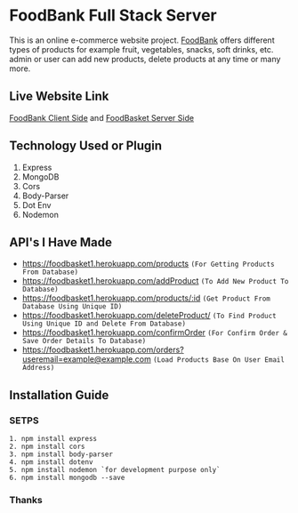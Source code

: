 # FoodBank Full Stack Server

This is an online e-commerce website project. [FoodBank](https://food-bank-a7d75.web.app/) offers different types of products for example fruit, vegetables, snacks, soft drinks, etc. admin or user can add new products, delete products at any time or many more.

## Live Website Link

[FoodBank Client Side](https://food-bank-a7d75.web.app/) and [FoodBasket Server Side](https://foodbasket1.herokuapp.com)

## Technology Used or Plugin

1. Express
2. MongoDB
3. Cors
4. Body-Parser
5. Dot Env
6. Nodemon

## API's I Have Made

- https://foodbasket1.herokuapp.com/products `(For Getting Products From Database)`
- https://foodbasket1.herokuapp.com/addProduct `(To Add New Product To Database)`
- https://foodbasket1.herokuapp.com/products/:id `(Get Product From Database Using Unique ID)`
- https://foodbasket1.herokuapp.com/deleteProduct/ `(To Find Product Using Unique ID and Delete From Database)`
- https://foodbasket1.herokuapp.com/confirmOrder `(For Confirm Order & Save Order Details To Database)`
- https://foodbasket1.herokuapp.com/orders?useremail=example@example.com `(Load Products Base On User Email Address)`

## Installation Guide
### **SETPS**
    1. npm install express
    2. npm install cors
    3. npm install body-parser
    4. npm install dotenv
    5. npm install nodemon `for development purpose only`
    6. npm install mongodb --save
 
### Thanks
